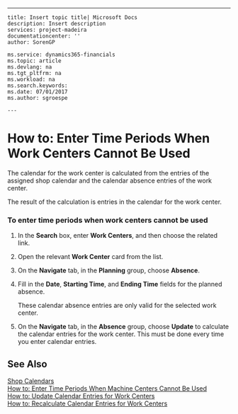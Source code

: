 ---
    title: Insert topic title| Microsoft Docs
    description: Insert description
    services: project-madeira
    documentationcenter: ''
    author: SorenGP

    ms.service: dynamics365-financials
    ms.topic: article
    ms.devlang: na
    ms.tgt_pltfrm: na
    ms.workload: na
    ms.search.keywords:
    ms.date: 07/01/2017
    ms.author: sgroespe

    ---
# How to: Enter Time Periods When Work Centers Cannot Be Used
The calendar for the work center is calculated from the entries of the assigned shop calendar and the calendar absence entries of the work center.  
  
 The result of the calculation is entries in the calendar for the work center.  
  
### To enter time periods when work centers cannot be used  
  
1.  In the **Search** box, enter **Work Centers**, and then choose the related link.  
  
2.  Open the relevant **Work Center** card from the list.  
  
3.  On the **Navigate** tab, in the **Planning** group, choose **Absence**.  
  
4.  Fill in the **Date**, **Starting Time**, and **Ending Time** fields for the planned absence.  
  
     These calendar absence entries are only valid for the selected work center.  
  
5.  On the **Navigate** tab, in the **Absence** group, choose **Update** to calculate the calendar entries for the work center. This must be done every time you enter calendar entries.  
  
## See Also  
 [Shop Calendars](../OperationsPlanning/shop-calendars.md)   
 [How to: Enter Time Periods When Machine Centers Cannot Be Used](../Production/how-to-enter-time-periods-when-machine-centers-cannot-be-used.md)   
 [How to: Update Calendar Entries for Work Centers](../OperationsPlanning/how-to-update-calendar-entries-for-work-centers.md)   
 [How to: Recalculate Calendar Entries for Work Centers](../OperationsPlanning/how-to-recalculate-calendar-entries-for-work-centers.md)